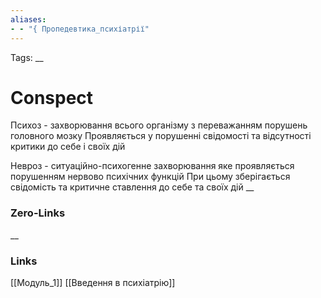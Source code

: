 ```yaml
---
aliases: 
- - "{ Пропедевтика_психіатрії"
---
```

Tags: 
__
# Conspect

Психоз - захворювання всього організму з переважанням порушень головного мозку 
	Проявляється у порушенні свідомості та відсутності критики до себе і своїх дій

Невроз - ситуаційно-психогенне захворювання яке проявляється порушенням нервово психічних функцій 
	При цьому зберігається свідомість та критичне ставлення до себе та своїх дій
__
### Zero-Links

__
### Links
[[Модуль_1]] [[Введення в психіатрію]]